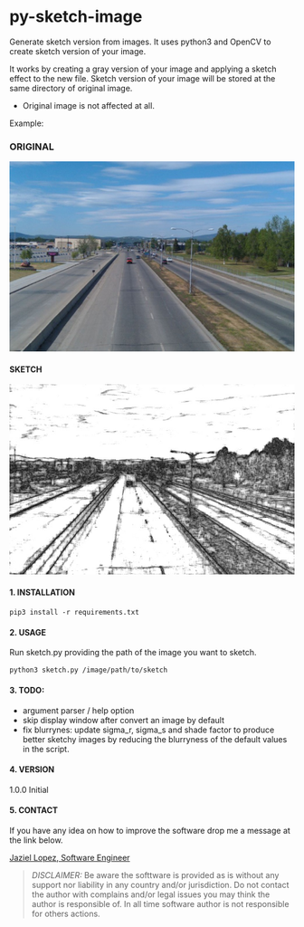 # py-sketch-image
Generate sketch version from images. It uses python3 and OpenCV to create sketch version of your image.

It works by creating a gray version of your image and applying a sketch effect to the new file. Sketch version of your image will be stored at the same directory of original image.

* Original image is not affected at all.

Example:

### ORIGINAL

  <img src="https://raw.githubusercontent.com/jazlopez/py-sketch-image/master/source.jpg">

#### SKETCH

  <img src="https://raw.githubusercontent.com/jazlopez/py-sketch-image/master/sketch_source.jpg">



#### 1. INSTALLATION

```
pip3 install -r requirements.txt
```

#### 2. USAGE

Run sketch.py providing the path of the image you want to sketch.

```
python3 sketch.py /image/path/to/sketch
```
#### 3. TODO:

- argument parser / help option
- skip display window after convert an image by default
- fix blurrynes: update sigma_r, sigma_s and shade factor to produce better sketchy images by reducing the blurryness of the default values in the script.


#### 4. VERSION

1.0.0   Initial

#### 5. CONTACT
If you have any idea on how to improve the software drop me a message at the link below.

<a href="jazlopez@github.com]">Jaziel Lopez, Software Engineer</a>

> *DISCLAIMER:* Be aware the softtware is provided as is without any support nor liability in any country and/or jurisdiction. Do not contact the author with complains and/or legal issues you may think the author is responsible of. In all time software author is not responsible for others actions.
